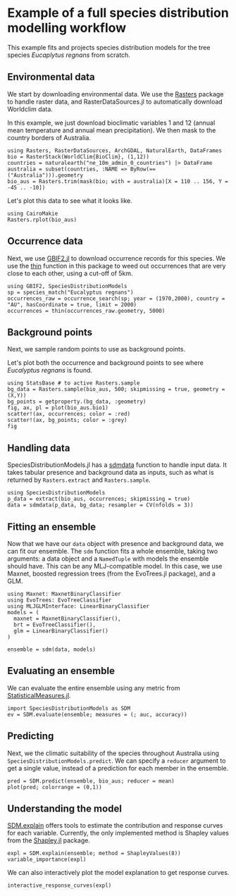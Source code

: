 # Example of a full species distribution modelling workflow
This example fits and projects species distribution models for the tree species _Eucaplytus regnans_ from scratch.

## Environmental data
We start by downloading environmental data. We use the [Rasters](www.github.com/rafaqz/Rasters.jl) package to handle raster data, and RasterDataSources.jl to automatically download Worldclim data.

In this example, we just download bioclimatic variables 1 and 12 (annual mean temperature and annual mean precipitation). We then mask to the country borders of Australia.

```@example test
using Rasters, RasterDataSources, ArchGDAL, NaturalEarth, DataFrames
bio = RasterStack(WorldClim{BioClim}, (1,12))
countries = naturalearth("ne_10m_admin_0_countries") |> DataFrame
australia = subset(countries, :NAME => ByRow(==("Australia"))).geometry
bio_aus = Rasters.trim(mask(bio; with = australia)[X = 110 .. 156, Y = -45 .. -10])
```

Let's plot this data to see what it looks like.

```@example test
using CairoMakie
Rasters.rplot(bio_aus)
```

## Occurrence data
Next, we use [GBIF2.jl](www.github.com/rafaqz/GBIF2.jl) to download occurrence records for this species. We use the [thin](@ref) function in this package to weed out occurrences that are very close to each other, using a cut-off of 5km.

```@example test
using GBIF2, SpeciesDistributionModels
sp = species_match("Eucalyptus regnans")
occurrences_raw = occurrence_search(sp; year = (1970,2000), country = "AU", hasCoordinate = true, limit = 2000)
occurrences = thin(occurrences_raw.geometry, 5000)
```

## Background points
Next, we sample random points to use as background points.

Let's plot both the occurrence and background points to see where _Eucalyptus regnans_ is found.

```@example test
using StatsBase # to active Rasters.sample
bg_data = Rasters.sample(bio_aus, 500; skipmissing = true, geometry = (X,Y))
bg_points = getproperty.(bg_data, :geometry)
fig, ax, pl = plot(bio_aus.bio1)
scatter!(ax, occurrences; color = :red)
scatter!(ax, bg_points; color = :grey)
fig
```

## Handling data
SpeciesDistributionModels.jl has a [sdmdata](@ref) function to handle input data. It takes tabular presence and background data as inputs, such as what is returned by `Rasters.extract` and `Rasters.sample`.

```@example test
using SpeciesDistributionModels
p_data = extract(bio_aus, occurrences; skipmissing = true)
data = sdmdata(p_data, bg_data; resampler = CV(nfolds = 3))
```

## Fitting an ensemble
Now that we have our `data` object with presence and background data, we can fit our ensemble. The `sdm` function fits a whole ensemble, taking two arguments: a data object and a `NamedTuple` with models the ensemble should have. This can be any MLJ-compatible model. In this case, we use Maxnet, boosted regression trees (from the EvoTrees.jl package), and a GLM.

```@example test
using Maxnet: MaxnetBinaryClassifier
using EvoTrees: EvoTreeClassifier
using MLJGLMInterface: LinearBinaryClassifier
models = (
  maxnet = MaxnetBinaryClassifier(),
  brt = EvoTreeClassifier(),
  glm = LinearBinaryClassifier()
)

ensemble = sdm(data, models)
```

## Evaluating an ensemble
We can evaluate the entire ensemble using any metric from [StatisticalMeasures.jl](https://github.com/JuliaAI/StatisticalMeasures.jl).

```@example test
import SpeciesDistributionModels as SDM
ev = SDM.evaluate(ensemble; measures = (; auc, accuracy))
```

## Predicting
Next, we the climatic suitability of the species throughout Australia using `SpeciesDistributionModels.predict`. We can specify a `reducer` argument to get a single value, instead of a prediction for each member in the ensemble.

```@example test
pred = SDM.predict(ensemble, bio_aus; reducer = mean)
plot(pred; colorrange = (0,1))
```

## Understanding the model
[SDM.explain](@ref) offers tools to estimate the contribution and response curves for each variable. Currently, the only implemented method is Shapley values from the [Shapley.jl](www.gitlab.com/ExpandingMan/Shapley.jl) package.

```@example test
expl = SDM.explain(ensemble; method = ShapleyValues(8))
variable_importance(expl)
```

We can also interactively plot the model explanation to get response curves.
```@example test
interactive_response_curves(expl)
```